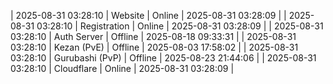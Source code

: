 | 2025-08-31 03:28:10 | Website | Online | 2025-08-31 03:28:09 |
| 2025-08-31 03:28:10 | Registration | Online | 2025-08-31 03:28:09 |
| 2025-08-31 03:28:10 | Auth Server | Offline | 2025-08-18 09:33:31 |
| 2025-08-31 03:28:10 | Kezan (PvE) | Offline | 2025-08-03 17:58:02 |
| 2025-08-31 03:28:10 | Gurubashi (PvP) | Offline | 2025-08-23 21:44:06 |
| 2025-08-31 03:28:10 | Cloudflare | Online | 2025-08-31 03:28:09 |
